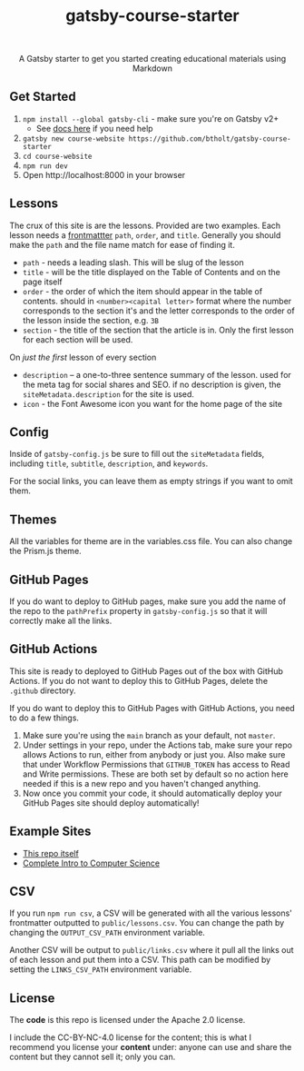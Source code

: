 <h1 align="center">gatsby-course-starter</h1> <br>

<p align="center">
  A Gatsby starter to get you started creating educational materials using Markdown
</p>

## Get Started

1. `npm install --global gatsby-cli` - make sure you're on Gatsby v2+
   - See [docs here](https://next.gatsbyjs.org/docs/) if you need help
1. `gatsby new course-website https://github.com/btholt/gatsby-course-starter`
1. `cd course-website`
1. `npm run dev`
1. Open http://localhost:8000 in your browser

## Lessons

The crux of this site is are the lessons. Provided are two examples. Each lesson needs a [frontmattter](https://github.com/gatsbyjs/gatsby/blob/master/docs/docs/adding-markdown-pages.md#note-on-creating-markdown-files) `path`, `order`, and `title`. Generally you should make the `path` and the file name match for ease of finding it.

- `path` - needs a leading slash. This will be slug of the lesson
- `title` - will be the title displayed on the Table of Contents and on the page itself
- `order` - the order of which the item should appear in the table of contents. should in `<number><capital letter>` format where the number corresponds to the section it's and the letter corresponds to the order of the lesson inside the section, e.g. `3B`
- `section` - the title of the section that the article is in. Only the first lesson for each section will be used.

On _just the first_ lesson of every section

- `description` – a one-to-three sentence summary of the lesson. used for the meta tag for social shares and SEO. if no description is given, the `siteMetadata.description` for the site is used.
- `icon` - the Font Awesome icon you want for the home page of the site

## Config

Inside of `gatsby-config.js` be sure to fill out the `siteMetadata` fields, including `title`, `subtitle`, `description`, and `keywords`.

For the social links, you can leave them as empty strings if you want to omit them.

## Themes

All the variables for theme are in the variables.css file. You can also change the Prism.js theme.

## GitHub Pages

If you do want to deploy to GitHub pages, make sure you add the name of the repo to the `pathPrefix` property in `gatsby-config.js` so that it will correctly make all the links.

## GitHub Actions

This site is ready to deployed to GitHub Pages out of the box with GitHub Actions. If you do not want to deploy this to GitHub Pages, delete the `.github` directory.

If you do want to deploy this to GitHub Pages with GitHub Actions, you need to do a few things.

1. Make sure you're using the `main` branch as your default, not `master`.
1. Under settings in your repo, under the Actions tab, make sure your repo allows Actions to run, either from anybody or just you. Also make sure that under Workflow Permissions that `GITHUB_TOKEN` has access to Read and Write permissions. These are both set by default so no action here needed if this is a new repo and you haven't changed anything.
1. Now once you commit your code, it should automatically deploy your GitHub Pages site should deploy automatically!

## Example Sites

- [This repo itself](https://btholt.github.io/gatsby-course-starter/)
- [Complete Intro to Computer Science](https://btholt.github.io/complete-intro-to-computer-science/)

## CSV

If you run `npm run csv`, a CSV will be generated with all the various lessons' frontmatter outputted to `public/lessons.csv`. You can change the path by changing the `OUTPUT_CSV_PATH` environment variable.

Another CSV will be output to `public/links.csv` where it pull all the links out of each lesson and put them into a CSV. This path can be modified by setting the `LINKS_CSV_PATH` environment variable.

## License

The **code** is this repo is licensed under the Apache 2.0 license.

I include the CC-BY-NC-4.0 license for the content; this is what I recommend you license your **content** under: anyone can use and share the content but they cannot sell it; only you can.

